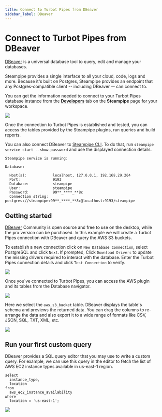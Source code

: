```yaml
---
title: Connect to Turbot Pipes from DBeaver
sidebar_label: DBeaver
---
```


# Connect to Turbot Pipes from DBeaver

[DBeaver](https://dbeaver.io/) is a universal database tool to query, edit and
manage your databases.

Steampipe provides a single interface to all your cloud, code, logs and more.
Because it's built on Postgres, Steampipe provides an endpoint that any
Postgres-compatible client -- including DBeaver -- can connect to.

You can get the information needed to connect to your Turbot Pipes database instance from the **[Developers](/pipes/docs/using/steampipe/developers)** tab on the **Steampipe** page for your workspace.  

![](/images/docs/pipes/steampipe/pipes_steampipe_developer_database.png)

Once the connection to Turbot Pipes is established and tested, you can access
the tables provided by the Steampipe plugins, run queries and build reports.

You can also connect DBeaver to [Steampipe CLI](https://steampipe.io/downloads).
To do that, run `steampipe service start --show-password` and use the displayed
connection details.

```
Steampipe service is running:

Database:

  Host(s):            localhost, 127.0.0.1, 192.168.29.204
  Port:               9193
  Database:           steampipe
  User:               steampipe
  Password:           99**_****_**8c
  Connection string:  postgres://steampipe:99**_****_**8c@localhost:9193/steampipe
```

## Getting started

[DBeaver](https://dbeaver.io/download/) Community is open source and free to use
on the desktop, while the pro version can be purchased. In this example we will
create a Turbot Pipes connection with DBeaver and query the AWS S3 buckets.

To establish a new connection click on `New Database Connection`, select
PostgreSQL and click `Next`. If prompted, Click `Download Drivers` to update the
missing drivers required to interact with the database. Enter the Turbot Pipes
connection details and click `Test Connection` to verify.

<div style={{"marginTop":"1em", "marginBottom":"1em", "width":"90%"}}>
<img src="/images/docs/pipes/dbeaver-connection-success.png" />
</div>

Once you've connected to Turbot Pipes, you can access the AWS plugin and its
tables from the Database navigator.

<div style={{"marginTop":"1em", "marginBottom":"1em", "width":"50%"}}>
<img src="/images/docs/pipes/dbeaver-database-navigator.png" />
</div>

Here we select the `aws_s3_bucket` table. DBeaver displays the table's schema
and previews the returned data. You can drag the columns to re-arrange the data
and also export it to a wide range of formats like CSV, JSON, SQL, TXT, XML,
etc.

<div style={{"marginTop":"1em", "marginBottom":"1em", "width":"90%"}}>
<img src="/images/docs/pipes/dbeaver-bucket-query-result.png" />
</div>

## Run your first custom query

DBeaver provides a SQL query editor that you may use to write a custom query.
For example, we can use this query in the editor to fetch the list of AWS EC2
instance types available in us-east-1 region.

```
select
  instance_type,
  location
from
  aws_ec2_instance_availability
where
  location = 'us-east-1';
```

<div style={{"marginTop":"1em", "marginBottom":"1em", "width":"90%"}}>
<img src="/images/docs/pipes/dbeaver-custom-query-result.png" />
</div>

